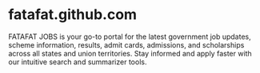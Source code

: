 # fatafat.github.com
FATAFAT JOBS is your go-to portal for the latest government job updates, scheme information, results, admit cards, admissions, and scholarships across all states and union territories. Stay informed and apply faster with our intuitive search and summarizer tools.
